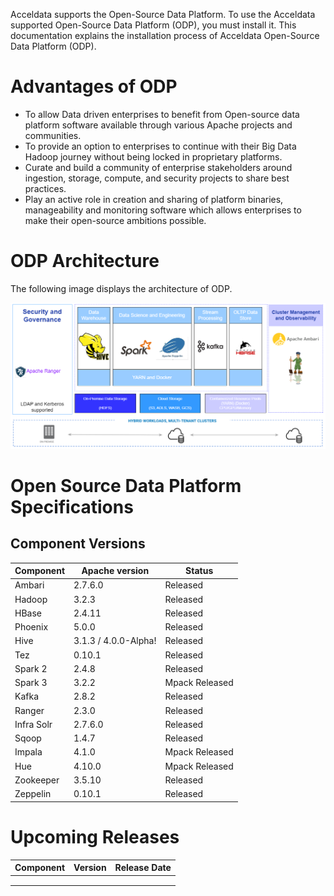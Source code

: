 Acceldata supports the Open-Source Data Platform. To use the Acceldata supported Open-Source Data Platform (ODP), you must install it. This documentation explains the installation process of Acceldata Open-Source Data Platform (ODP). 

# Advantages of ODP

* To allow Data driven enterprises to benefit from Open-source data platform software available through various Apache projects and communities.
* To provide an option to enterprises to continue with their Big Data Hadoop journey without being locked in proprietary platforms. 
* Curate and build a community of enterprise stakeholders around ingestion, storage, compute, and security projects to share best practices.
* Play an active role in creation and sharing of platform binaries, manageability and monitoring software which allows enterprises to make their open-source ambitions possible. 

# ODP Architecture

The following image displays the architecture of ODP. 

![](https://github.com/acceldata-io/odpdocumentation/blob/main/assets/ODP%20managebility.png)

# Open Source Data Platform Specifications

## Component Versions

| Component | Apache version | Status |
| --------------- | --------------- | --------------- |
|Ambari  | 2.7.6.0 |Released  |
|Hadoop  |3.2.3  |Released  |
|HBase  |2.4.11  |Released  |
|Phoenix  | 5.0.0 |Released  |
|Hive  |3.1.3 / 4.0.0-Alpha!  |Released  |
|Tez  |0.10.1  |Released  |
|Spark 2  |2.4.8 |Released  |
|Spark 3  |3.2.2  |Mpack Released  |
|Kafka  |2.8.2  |Released  |
|Ranger  | 2.3.0 |Released  |
|Infra Solr  |2.7.6.0  |Released  |
|Sqoop  |1.4.7  |Released  |
|Impala  |4.1.0 |Mpack Released  |
|Hue  |4.10.0  |Mpack Released  |
|Zookeeper  |3.5.10  |Released  |
|Zeppelin  |0.10.1 |Released  |


# Upcoming Releases
| Component |Version |Release Date |
| --------------- | --------------- | --------------- |
|  |  |  |
|  |  |  |
|  |  |  |
